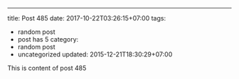 ---
title: Post 485
date: 2017-10-22T03:26:15+07:00
tags:
  - random post
  - post has 5
category:
  - random post
  - uncategorized
updated: 2015-12-21T18:30:29+07:00

This is content of post 485